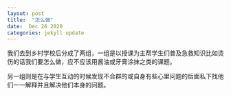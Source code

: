 ```yaml
---
layout: post
title:  "怎么做"
date:  Dec 26 2020
categories: jekyll update
---
```



我们去到乡村学校后分成了两组，一组是以授课为主帮学生们普及急救知识比如烫伤的话我们要怎么做，应不应该用酱油或牙膏涂抹之类的课题。

另一组则是在与学生互动的时候发现不合群的或自身有些心里问题的后面私下找他们一一解释并且解决他们本身的问题。



